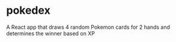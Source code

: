 # pokedex
A React app that draws 4 random Pokemon cards for 2 hands and determines the winner based on XP
